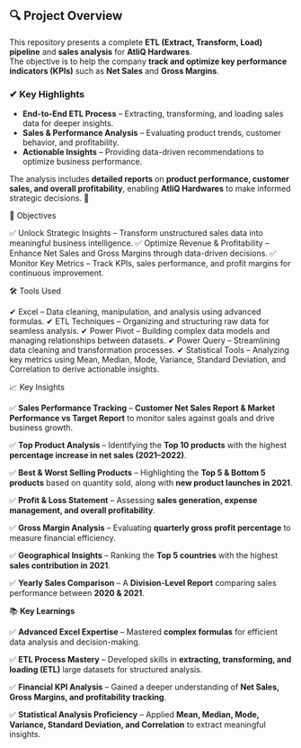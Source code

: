 ## 🔍 Project Overview  

This repository presents a complete **ETL (Extract, Transform, Load) pipeline** and **sales analysis** for **AtliQ Hardwares**.  
The objective is to help the company **track and optimize key performance indicators (KPIs)** such as **Net Sales** and **Gross Margins**.  

### ✔ Key Highlights  
- **End-to-End ETL Process** – Extracting, transforming, and loading sales data for deeper insights.  
- **Sales & Performance Analysis** – Evaluating product trends, customer behavior, and profitability.  
- **Actionable Insights** – Providing data-driven recommendations to optimize business performance.  

The analysis includes **detailed reports** on **product performance, customer sales, and overall profitability**, enabling **AtliQ Hardwares** to make informed strategic decisions. 🚀  


🎯 Objectives

✅ Unlock Strategic Insights – Transform unstructured sales data into meaningful business intelligence.
✅ Optimize Revenue & Profitability – Enhance Net Sales and Gross Margins through data-driven decisions.
✅ Monitor Key Metrics – Track KPIs, sales performance, and profit margins for continuous improvement.

🛠 Tools Used

✔ Excel – Data cleaning, manipulation, and analysis using advanced formulas.
✔ ETL Techniques – Organizing and structuring raw data for seamless analysis.
✔ Power Pivot – Building complex data models and managing relationships between datasets.
✔ Power Query – Streamlining data cleaning and transformation processes.
✔ Statistical Tools – Analyzing key metrics using Mean, Median, Mode, Variance, Standard Deviation, and Correlation to derive actionable insights.

📈 Key Insights

✅ **Sales Performance Tracking** – **Customer Net Sales Report & Market Performance vs Target Report** to monitor sales against goals and drive business growth.  

✅ **Top Product Analysis** – Identifying the **Top 10 products** with the highest **percentage increase in net sales (2021–2022)**.  

✅ **Best & Worst Selling Products** – Highlighting the **Top 5 & Bottom 5 products** based on quantity sold, along with **new product launches in 2021**.  

✅ **Profit & Loss Statement** – Assessing **sales generation, expense management, and overall profitability**.  

✅ **Gross Margin Analysis** – Evaluating **quarterly gross profit percentage** to measure financial efficiency.  

✅ **Geographical Insights** – Ranking the **Top 5 countries** with the highest **sales contribution in 2021**.  

✅ **Yearly Sales Comparison** – A **Division-Level Report** comparing sales performance between **2020 & 2021**.

📚 **Key Learnings**  

✅ **Advanced Excel Expertise** – Mastered **complex formulas** for efficient data analysis and decision-making.  

✅ **ETL Process Mastery** – Developed skills in **extracting, transforming, and loading (ETL)** large datasets for structured analysis.  

✅ **Financial KPI Analysis** – Gained a deeper understanding of **Net Sales, Gross Margins, and profitability tracking**.  

✅ **Statistical Analysis Proficiency** – Applied **Mean, Median, Mode, Variance, Standard Deviation, and Correlation** to extract meaningful insights.
